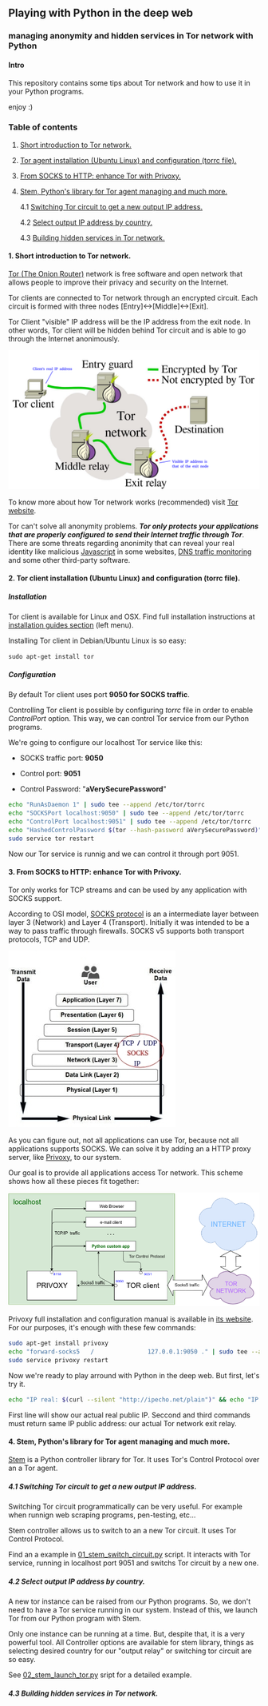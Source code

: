 ## Playing with Python in the deep web

### managing anonymity and hidden services in Tor network with Python

#### Intro

This repository contains some tips about Tor network and how to use it in your Python programs.

enjoy :)

### Table of contents

1. [Short introduction to Tor network.](#1)

2. [Tor agent installation (Ubuntu Linux) and configuration (torrc file).](#2)

3. [From SOCKS to HTTP: enhance Tor with Privoxy.](#3)

4. [Stem, Python's library for Tor agent managing and much more.](4)

    4.1 [Switching Tor circuit to get a new output IP address.](#4.1)

    4.2 [Select output IP address by country.](#4.2)

    4.3 [Building hidden services in Tor network.](#4.3)

#### <a name="1"></a>1. Short introduction to Tor network.

[Tor (The Onion Router)](https://www.torproject.org/about/overview.html) network is free software and open network that allows people to improve their privacy and security on the Internet.

Tor clients are connected to Tor network through an encrypted circuit. Each circuit is formed with three nodes [Entry]<->[Middle]<->[Exit].

Tor Client "visible" IP address will be the IP address from the exit node. In other words, Tor client will be hidden behind Tor circuit and is able to go through the Internet anonimously.

![About Tor](./img/tor_general.png)


To know more about how Tor network works (recommended) visit [Tor website](https://www.torproject.org/about/overview.html#thesolution).

Tor can't solve all anonymity problems. _**Tor only protects your applications that are properly configured to send their Internet traffic through Tor**_. There are some threats regarding anonimity that can reveal your real identity like malicious [Javascript](https://www.torproject.org/docs/faq.html.en#TBBJavaScriptEnabled) in some websites, [DNS traffic monitoring](https://www.hackread.com/tor-dns-traffic-monitoring/) and some other third-party software.


#### <a name="2"></a>2. Tor client installation (Ubuntu Linux) and configuration (torrc file).

##### Installation

Tor client is available for Linux and OSX. Find full installation instructions at [installation guides section](https://www.torproject.org/docs/installguide.html.en) (left menu).

Installing Tor client in Debian/Ubuntu Linux is so easy:

`sudo apt-get install tor`

##### Configuration

By default Tor client uses port **9050 for SOCKS traffic**.

Controlling Tor client is possible by configuring *torrc* file in order to enable *ControlPort* option. This way, we can control Tor service from our Python programs.

We're going to configure our localhost Tor service like this:

  * SOCKS traffic port: **9050**

  * Control port: **9051**

  * Control Password: "**aVerySecurePassword**"

```bash
echo "RunAsDaemon 1" | sudo tee --append /etc/tor/torrc
echo "SOCKSPort localhost:9050" | sudo tee --append /etc/tor/torrc
echo "ControlPort localhost:9051" | sudo tee --append /etc/tor/torrc
echo "HashedControlPassword $(tor --hash-password aVerySecurePassword)" | sudo tee --append /etc/tor/torrc
sudo service tor restart 
```

Now our Tor service is runnig and we can control it through port 9051.


#### <a name="3"></a>3. From SOCKS to HTTP: enhance Tor with Privoxy.

Tor only works for TCP streams and can be used by any application with SOCKS support.

According to OSI model, [SOCKS protocol](https://tools.ietf.org/html/rfc1928) is an a intermediate layer between layer 3 (Network) and Layer 4 (Transport). Initially it was intended to be a way to pass traffic through firewalls. SOCKS v5 supports both transport protocols, TCP and UDP.

![SOCKS and OSI](./img/socks_on_OSI.jpg)

As you can figure out, not all applications can use Tor, because not all applications supports SOCKS. We can solve it by adding an a HTTP proxy server, like [Privoxy](https://www.privoxy.org/), to our system.

Our goal is to provide all applications access Tor network. This scheme shows how all these pieces fit together:

![our goal](./img/Tor_and_Privoxy.png)

Privoxy full installation and configuration manual is available in [its website](https://www.privoxy.org/user-manual/index.html). For our purposes, it's enough with these few commands:

```bash
sudo apt-get install privoxy
echo "forward-socks5   /               127.0.0.1:9050 ." | sudo tee --append /etc/privoxy/config > /dev/null
sudo service privoxy restart
```

Now we're ready to play arround with Python in the deep web. But first, let's try it.

```bash
echo "IP real: $(curl --silent "http://ipecho.net/plain")" && echo "IP TOR (socks): $(curl --silent --socks5 127.0.0.1:9050 "http://ipecho.net/plain")" && echo "IP TOR (http): $(curl --silent --proxy http://127.0.0.1:8118 "http://ipecho.net/plain")"
```
First line will show our actual real public IP. Seccond and third commands must return same IP public address: our actual Tor network exit relay.


#### <a name="4"></a>4. Stem, Python's library for Tor agent managing and much more.

[Stem](https://stem.torproject.org/index.html) is a Python controller library for Tor. It uses Tor's Control Protocol over an a Tor agent.


##### <a name="4.1"></a>4.1 Switching Tor circuit to get a new output IP address.

Switching Tor circuit programmatically can be very useful. For example when runnign web scraping programs, pen-testing, etc...

Stem controller allows us to switch to an a new Tor circuit. It uses Tor Control Protocol.

Find an a example in [01_stem_switch_circuit.py](./src/01_stem_switch_circuit.py) script. It interacts with Tor service, running in localhost port 9051 and switchs Tor circuit by a new one. 

##### <a name="4.2"></a>4.2 Select output IP address by country.

A new tor instance can be raised from our Python programs. So, we don't need to have a Tor service running in our system. Instead of this, we launch Tor from our Python program with Stem.

Only one instance can be running at a time. But, despite that, it is a very powerful tool. All Controller options are available for stem library, things as selecting desired country for our "output relay" or switching tor circuit are so easy.

See [02_stem_launch_tor.py](./src/02_stem_launch_tor.py) sript for a detailed example.

##### <a name="4.3"></a>4.3 Building hidden services in Tor network.
